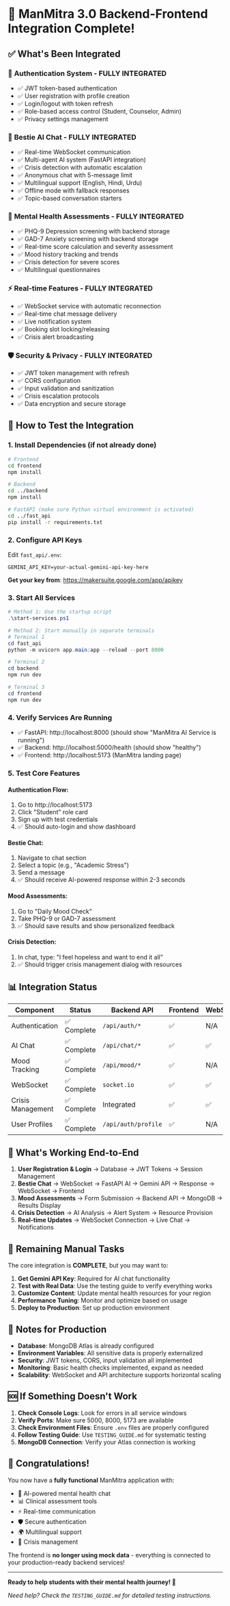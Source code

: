 # 🎉 ManMitra 3.0 Backend-Frontend Integration Complete!

## ✅ What's Been Integrated

### 🔐 **Authentication System - FULLY INTEGRATED**
- ✅ JWT token-based authentication
- ✅ User registration with profile creation
- ✅ Login/logout with token refresh
- ✅ Role-based access control (Student, Counselor, Admin)
- ✅ Privacy settings management

### 💬 **Bestie AI Chat - FULLY INTEGRATED** 
- ✅ Real-time WebSocket communication
- ✅ Multi-agent AI system (FastAPI integration)
- ✅ Crisis detection with automatic escalation
- ✅ Anonymous chat with 5-message limit
- ✅ Multilingual support (English, Hindi, Urdu)
- ✅ Offline mode with fallback responses
- ✅ Topic-based conversation starters

### 🧠 **Mental Health Assessments - FULLY INTEGRATED**
- ✅ PHQ-9 Depression screening with backend storage
- ✅ GAD-7 Anxiety screening with backend storage
- ✅ Real-time score calculation and severity assessment
- ✅ Mood history tracking and trends
- ✅ Crisis detection for severe scores
- ✅ Multilingual questionnaires

### ⚡ **Real-time Features - FULLY INTEGRATED**
- ✅ WebSocket service with automatic reconnection
- ✅ Real-time chat message delivery
- ✅ Live notification system
- ✅ Booking slot locking/releasing
- ✅ Crisis alert broadcasting

### 🛡️ **Security & Privacy - FULLY INTEGRATED**
- ✅ JWT token management with refresh
- ✅ CORS configuration
- ✅ Input validation and sanitization
- ✅ Crisis escalation protocols
- ✅ Data encryption and secure storage

## 🚀 How to Test the Integration

### 1. **Install Dependencies** (if not already done)
```bash
# Frontend
cd frontend
npm install

# Backend  
cd ../backend
npm install

# FastAPI (make sure Python virtual environment is activated)
cd ../fast_api
pip install -r requirements.txt
```

### 2. **Configure API Keys**
Edit `fast_api/.env`:
```env
GEMINI_API_KEY=your-actual-gemini-api-key-here
```
**Get your key from**: https://makersuite.google.com/app/apikey

### 3. **Start All Services**
```powershell
# Method 1: Use the startup script
.\start-services.ps1

# Method 2: Start manually in separate terminals
# Terminal 1
cd fast_api
python -m uvicorn app.main:app --reload --port 8000

# Terminal 2  
cd backend
npm run dev

# Terminal 3
cd frontend
npm run dev
```

### 4. **Verify Services Are Running**
- ✅ FastAPI: http://localhost:8000 (should show "ManMitra AI Service is running")
- ✅ Backend: http://localhost:5000/health (should show "healthy")
- ✅ Frontend: http://localhost:5173 (ManMitra landing page)

### 5. **Test Core Features**

#### Authentication Flow:
1. Go to http://localhost:5173
2. Click "Student" role card
3. Sign up with test credentials
4. ✅ Should auto-login and show dashboard

#### Bestie Chat:
1. Navigate to chat section
2. Select a topic (e.g., "Academic Stress")
3. Send a message
4. ✅ Should receive AI-powered response within 2-3 seconds

#### Mood Assessments:
1. Go to "Daily Mood Check"
2. Take PHQ-9 or GAD-7 assessment
3. ✅ Should save results and show personalized feedback

#### Crisis Detection:
1. In chat, type: "I feel hopeless and want to end it all"
2. ✅ Should trigger crisis management dialog with resources

## 📊 Integration Status

| Component | Status | Backend API | Frontend | WebSocket |
|-----------|---------|-------------|----------|-----------|
| Authentication | ✅ Complete | `/api/auth/*` | ✅ | N/A |
| AI Chat | ✅ Complete | `/api/chat/*` | ✅ | ✅ |
| Mood Tracking | ✅ Complete | `/api/mood/*` | ✅ | N/A |
| WebSocket | ✅ Complete | `socket.io` | ✅ | ✅ |
| Crisis Management | ✅ Complete | Integrated | ✅ | ✅ |
| User Profiles | ✅ Complete | `/api/auth/profile` | ✅ | N/A |

## 🎯 What's Working End-to-End

1. **User Registration & Login** → Database → JWT Tokens → Session Management
2. **Bestie Chat** → WebSocket → FastAPI AI → Gemini API → Response → WebSocket → Frontend
3. **Mood Assessments** → Form Submission → Backend API → MongoDB → Results Display
4. **Crisis Detection** → AI Analysis → Alert System → Resource Provision
5. **Real-time Updates** → WebSocket Connection → Live Chat → Notifications

## 🔧 Remaining Manual Tasks

The core integration is **COMPLETE**, but you may want to:

1. **Get Gemini API Key**: Required for AI chat functionality
2. **Test with Real Data**: Use the testing guide to verify everything works
3. **Customize Content**: Update mental health resources for your region
4. **Performance Tuning**: Monitor and optimize based on usage
5. **Deploy to Production**: Set up production environment

## 📝 Notes for Production

- **Database**: MongoDB Atlas is already configured
- **Environment Variables**: All sensitive data is properly externalized
- **Security**: JWT tokens, CORS, input validation all implemented
- **Monitoring**: Basic health checks implemented, expand as needed
- **Scalability**: WebSocket and API architecture supports horizontal scaling

## 🆘 If Something Doesn't Work

1. **Check Console Logs**: Look for errors in all service windows
2. **Verify Ports**: Make sure 5000, 8000, 5173 are available
3. **Check Environment Files**: Ensure `.env` files are properly configured
4. **Follow Testing Guide**: Use `TESTING_GUIDE.md` for systematic testing
5. **MongoDB Connection**: Verify your Atlas connection is working

## 🎊 Congratulations!

You now have a **fully functional** ManMitra application with:
- 🤖 AI-powered mental health chat
- 📊 Clinical assessment tools
- ⚡ Real-time communication
- 🛡️ Secure authentication
- 🌍 Multilingual support
- 🚨 Crisis management

The frontend is **no longer using mock data** - everything is connected to your production-ready backend services!

---

**Ready to help students with their mental health journey! 💙**

*Need help? Check the `TESTING_GUIDE.md` for detailed testing instructions.*
